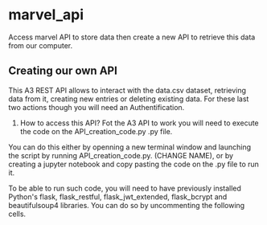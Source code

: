 # marvel_api
Access marvel API to store data then create a new API to retrieve this data from our computer.

## Creating our own API

This A3 REST API allows to interact with the data.csv dataset, retrieving data from it, creating new entries or deleting existing data. For these last two actions though you will need an Authentification.

1. How to access this API?
Fot the A3 API to work you will need to execute the code on the API_creation_code.py .py file.

You can do this either by openning a new terminal window and launching the script by running API_creation_code.py. (CHANGE NAME), or by creating a jupyter notebook and copy pasting the code on the .py file to run it.

To be able to run such code, you will need to have previously installed Python's flask, flask_restful, flask_jwt_extended, flask_bcrypt and beautifulsoup4 libraries. You can do so by uncommenting the following cells.
